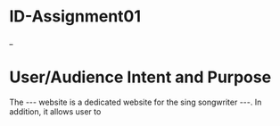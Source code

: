 # ID-Assignment01
_
# User/Audience Intent and Purpose
The --- website is a dedicated website for the sing songwriter ---. In addition, it allows user to 
